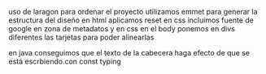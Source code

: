 uso de laragon para ordenar el proyecto
utilizamos emmet para generar la estructura del diseño en html
aplicamos reset en css
incluimos fuente de google en zona de metadatos y en css en el body
ponemos en divs diferentes las tarjetas para poder alinearlas

en java conseguimos que el texto de la cabecera haga efecto de que se está escrbiendo.con const typing